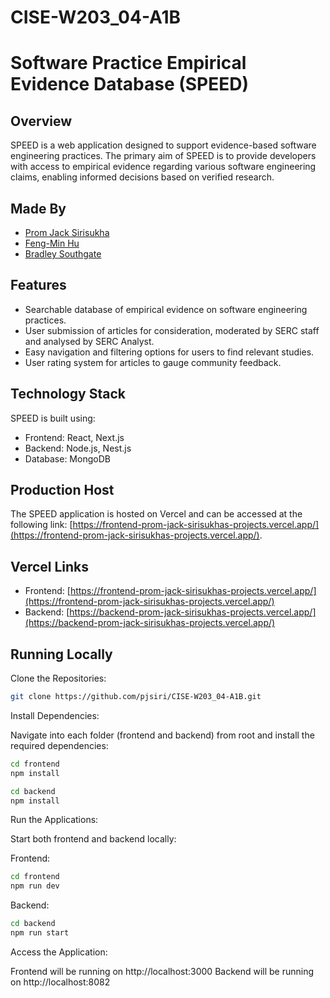 # CISE-W203_04-A1B

# Software Practice Empirical Evidence Database (SPEED) 

## Overview

SPEED is a web application designed to support evidence-based software engineering practices. The primary aim of SPEED is to provide developers with access to empirical evidence regarding various software engineering claims, enabling informed decisions based on verified research.

## Made By

- [Prom Jack Sirisukha](https://github.com/pjsiri)
- [Feng-Min Hu](https://github.com/Rhuyk)
- [Bradley Southgate](https://github.com/bsouthg8)

## Features

- Searchable database of empirical evidence on software engineering practices.
- User submission of articles for consideration, moderated by SERC staff and analysed by SERC Analyst.
- Easy navigation and filtering options for users to find relevant studies.
- User rating system for articles to gauge community feedback.

## Technology Stack

SPEED is built using:

- Frontend: React, Next.js
- Backend: Node.js, Nest.js
- Database: MongoDB

## Production Host

The SPEED application is hosted on Vercel and can be accessed at the following link: [https://frontend-prom-jack-sirisukhas-projects.vercel.app/](https://frontend-prom-jack-sirisukhas-projects.vercel.app/). 

## Vercel Links

- Frontend: [https://frontend-prom-jack-sirisukhas-projects.vercel.app/](https://frontend-prom-jack-sirisukhas-projects.vercel.app/)
- Backend: [https://backend-prom-jack-sirisukhas-projects.vercel.app/](https://backend-prom-jack-sirisukhas-projects.vercel.app/)

## Running Locally
Clone the Repositories:

```bash
git clone https://github.com/pjsiri/CISE-W203_04-A1B.git
```

Install Dependencies:

Navigate into each folder (frontend and backend) from root and install the required dependencies:

```bash
cd frontend
npm install

cd backend
npm install
```

Run the Applications:

Start both frontend and backend locally:

Frontend:
```bash
cd frontend
npm run dev
```
Backend:
```bash
cd backend
npm run start
```

Access the Application:

Frontend will be running on http://localhost:3000
Backend will be running on http://localhost:8082

